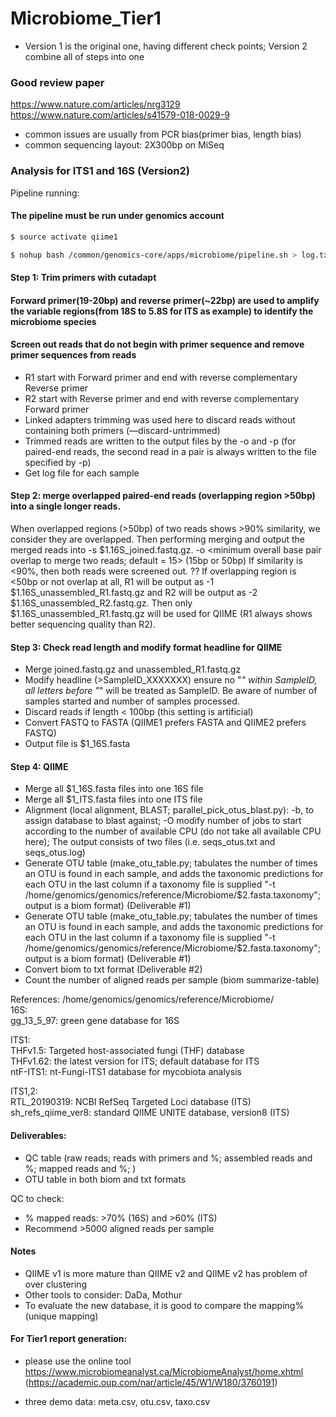 # Microbiome_Tier1

* Version 1 is the original one, having different check points; Version 2 combine all of steps into one

### Good review paper  
https://www.nature.com/articles/nrg3129
https://www.nature.com/articles/s41579-018-0029-9
* common issues are usually from PCR bias(primer bias, length bias)
* common sequencing layout: 2X300bp on MiSeq

### Analysis for ITS1 and 16S (Version2)

Pipeline running:

#### The pipeline must be run under genomics account

```bash
$ source activate qiime1
```

```bash
$ nohup bash /common/genomics-core/apps/microbiome/pipeline.sh > log.txt 2>&1&
```

#### Step 1:  Trim primers with cutadapt
#### Forward primer(19-20bp) and reverse primer(~22bp) are used to amplify the variable regions(from 18S to 5.8S for ITS as example) to identify the microbiome species
#### Screen out reads that do not begin with primer sequence and remove primer sequences from reads 

* R1 start with Forward primer and end with reverse complementary Reverse primer
* R2 start with Reverse primer and end with reverse complementary Forward primer
* Linked adapters trimming was used here to discard reads without containing both primers (—discard-untrimmed) 
* Trimmed reads are written to the output files by the -o and -p (for paired-end reads, the second read in a pair is always written to the file specified by -p)
* Get log file for each sample


#### Step 2: merge overlapped paired-end reads (overlapping region >50bp) into a single longer reads. 
When overlapped regions (>50bp) of two reads shows >90% similarity, we consider they are overlapped. Then performing merging and output the merged reads into  -s $1.16S_joined.fastq.gz.
-o <minimum overall base pair overlap to merge two reads; default = 15>  (15bp or 50bp)
If similarity is <90%, then both reads were screened out. ??
If overlapping region is <50bp or not overlap at all, R1 will be output as -1 $1.16S_unassembled_R1.fastq.gz and R2 will be output as -2 $1.16S_unassembled_R2.fastq.gz. Then only $1.16S_unassembled_R1.fastq.gz will be used for QIIME (R1 always shows better sequencing quality than R2).  


#### Step 3: Check read length and modify format headline for QIIME
* Merge joined.fastq.gz and unassembled_R1.fastq.gz
* Modify headline (>SampleID_XXXXXXX) ensure no "_" within SampleID, all letters before "_" will be treated as SampleID. Be aware of number of samples started and number of samples processed.
* Discard reads if length < 100bp (this setting is artificial)
* Convert FASTQ to FASTA (QIIME1 prefers FASTA and QIIME2 prefers FASTQ)
* Output file is $1_16S.fasta

#### Step 4: QIIME
* Merge all $1_16S.fasta files into one 16S file 
* Merge all $1_ITS.fasta files into one ITS file  
* Alignment (local alignment, BLAST; parallel_pick_otus_blast.py): -b,  to assign database to blast against; -O modify number of jobs to start according to the number of available CPU (do not take all available CPU here); The output consists of two files (i.e. seqs_otus.txt and seqs_otus.log)
* Generate OTU table (make_otu_table.py; tabulates the number of times an OTU is found in each sample, and adds the taxonomic predictions for each OTU in the last column if a taxonomy file is supplied "-t /home/genomics/genomics/reference/Microbiome/$2.fasta.taxonomy"; output is a biom format) (Deliverable #1)
* Generate OTU table (make_otu_table.py; tabulates the number of times an OTU is found in each sample, and adds the taxonomic predictions for each OTU in the last column if a taxonomy file is supplied "-t /home/genomics/genomics/reference/Microbiome/$2.fasta.taxonomy"; output is a biom format) (Deliverable #1)
* Convert biom to txt format (Deliverable #2)
* Count the number of aligned reads per sample (biom summarize-table)  


References: /home/genomics/genomics/reference/Microbiome/  
  16S:  
  gg_13_5_97: green gene database for 16S  
  
  ITS1:  
  THFv1.5: Targeted host-associated fungi (THF) database  
  THFv1.62: the latest version for ITS; default database for ITS  
  ntF-ITS1: nt-Fungi-ITS1 database for mycobiota analysis  
  
  ITS1,2:  
  RTL_20190319: NCBI RefSeq Targeted Loci database (ITS)  
  sh_refs_qiime_ver8: standard QIIME UNITE database, version8 (ITS)  


#### Deliverables:
* QC table (raw reads; reads with primers and %; assembled reads and %; mapped reads and %; )
* OTU table in both biom and txt formats 

QC to check:  
* % mapped reads: >70% (16S) and >60% (ITS)   
* Recommend >5000 aligned reads per sample  

#### Notes
* QIIME v1 is more mature than QIIME v2 and QIIME v2 has problem of over clustering  
* Other tools to consider: DaDa, Mothur  
* To evaluate the new database, it is good to compare the mapping% (unique mapping)  


#### For Tier1 report generation:
* please use the online tool https://www.microbiomeanalyst.ca/MicrobiomeAnalyst/home.xhtml (https://academic.oup.com/nar/article/45/W1/W180/3760191)

* three demo data: meta.csv, otu.csv, taxo.csv


